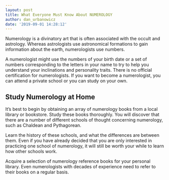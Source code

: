 ```yaml
---
layout: post
title: What Everyone Must Know About NUMEROLOGY
author: dan_urbanowicz
date: '2019-09-01 14:28:12'
---
```

Numerology is a divinatory art that is often associated with the occult and astrology. Whereas astrologists use astronomical formations to gain information about the earth, numerologists use numbers.

A numerologist might use the numbers of your birth date or a set of numbers corresponding to the letters in your name to try to help you understand your inclinations and personality traits. There is no official certification for numerologists. If you want to become a numerologist, you can attend a private school or you can study on your own.

## Study Numerology at Home

It’s best to begin by obtaining an array of numerology books from a local library or bookstore. Study these books thoroughly. You will discover that there are a number of different schools of thought concerning numerology, such as Chaldean and Pythagorean.

Learn the history of these schools, and what the differences are between them. Even if you have already decided that you are only interested in practicing one school of numerology, it will still be worth your while to learn how other schools work.

Acquire a selection of numerology reference books for your personal library. Even numerologists with decades of experience need to refer to their books on a regular basis.
